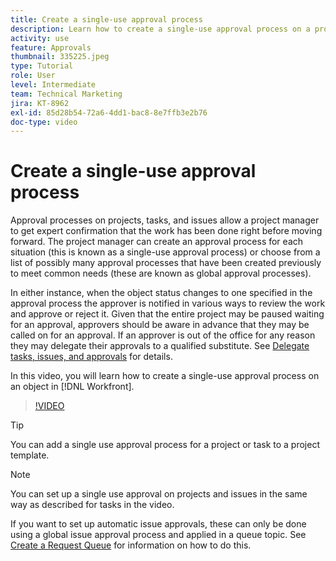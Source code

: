 ```yaml
---
title: Create a single-use approval process
description: Learn how to create a single-use approval process on a project, task, or issue in Workfront.
activity: use
feature: Approvals
thumbnail: 335225.jpeg
type: Tutorial
role: User
level: Intermediate
team: Technical Marketing
jira: KT-8962
exl-id: 85d28b54-72a6-4dd1-bac8-8e7ffb3e2b76
doc-type: video
---
```

# Create a single-use approval process

Approval processes on projects, tasks, and issues allow a project manager to get expert confirmation that the work has been done right before moving forward. The project manager can create an approval process for each situation (this is known as a single-use approval process) or choose from a list of possibly many approval processes that have been created previously to meet common needs (these are known as global approval processes).

In either instance, when the object status changes to one specified in the approval process the approver is notified in various ways to review the work and approve or reject it. Given that the entire project may be paused waiting for an approval, approvers should be aware in advance that they may be called on for an approval. If an approver is out of the office for any reason they may delegate their approvals to a qualified substitute. See [Delegate tasks, issues, and approvals](https://experienceleague.adobe.com/docs/workfront-learn/tutorials-workfront/manage-work/approval-processes-and-milestone-paths/delegate-approvals.html) for details.

In this video, you will learn how to create a single-use approval process on an object in [!DNL  Workfront].

>[!VIDEO](https://video.tv.adobe.com/v/335225/?quality=12&learn=on)

>[!TIP]
>
>You can add a single use approval process for a project or task to a project template.

>[!NOTE]
>
>You can set up a single use approval on projects and issues in the same way as described for tasks in the video.
>
>If you want to set up automatic issue approvals, these can only be done using a global issue approval process and applied in a queue topic. See [Create a Request Queue](https://experienceleague.corp.adobe.com/docs/workfront/using/manage-work/requests/create-and-manage-request-queues/create-request-queue.html) for information on how to do this.

